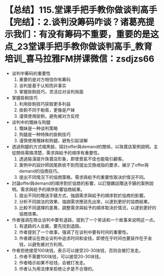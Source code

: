 # 【总结】115.堂课手把手教你做谈判高手【完结】：2.谈判没筹码咋谈？诸葛亮提示我们：有没有筹码不重要，重要的是这点_23堂课手把手教你做谈判高手_教育培训_喜马拉雅FM拼课微信：zsdjzs66

-   谈判中筹码的重要性
    1.  重要的是对方相信你有筹码
    2.  谈判是基于认知而非事实
    3.  掌握掛鉤技巧，灵活应对谈判局面
-   掌握掛鉤技巧
    1.  利用掛鉤技巧获取更多利益
    2.  掛鉤不同于勒索，更像是产妹
    3.  谨慎使用掛鉤，避免被对方反控
-   谈判中的慨妹与狗腿
    1.  慨妹是一种谈判策略
    2.  狗腿是一种特殊的掛鉤技巧
    3.  谨慎使用慨妹和狗腿，避免引起误解
-   透過狗腿的方式唱黑臉，探討offer與demand的關係，以珠寶店案例說明。主從關係需搞清楚，需求與給予的順序有重要性。
    1.  透過裝潢提升珠寶店形象，即使景氣不佳也能吸引顧客。
    2.  案例中的設計師因尾款收不到而提出交換戒指的要求，展示了offer與demand的協商技巧。
    3.  提出不同情況下的協商策略，需求與給予的重要性取決於情況不同。
-   討論offer與demand的順序對於協商的影響，以訂閱雜誌贈送手錶的案例說明。需求與給予的順序影響協商結果。
    1.  提出不同的贈送手錶方式，強調需求與給予的順序對於協商的影響。
    2.  分析不同說法的效果，強調需求應該先出來，以達到更好的協商結果。
    3.  比較不同選擇的差異，調整需求與給予的順序取決於情況，以達到更好的協商效果。
-   作者强调在商业谈判中要有退路，提到了一个笑话和一个故事来说明这一点。
    1.  有退路的人会赢，要先找到退路。
    2.  作者提到了一个故事，强调了在谈判中要有时间的重要性。
    3.  作者建议在商业谈判中追求时间和金钱，即使在乎时间也要装作在乎金钱，以避免被对方利用。
-   作者拒绝接受100块钱，表示可以接受20-30块钱，否则会被打发走。
    1.  作者不需要100块钱，可以接受20-30块钱。
    2.  作者暗示如果不给钱，会被打发走。
    3.  作者认为用法律来拒绝让步是不合理的。